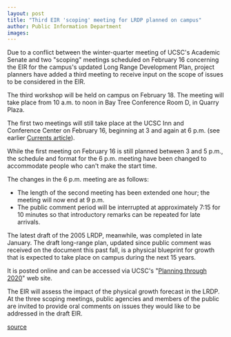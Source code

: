 ```yaml
---
layout: post
title: "Third EIR 'scoping' meeting for LRDP planned on campus"
author: Public Information Department
images:
---
```


Due to a conflict between the winter-quarter meeting of UCSC's Academic Senate and two "scoping" meetings scheduled on February 16 concerning the EIR for the campus's updated Long Range Development Plan, project planners have added a third meeting to receive input on the scope of issues to be considered in the EIR.

The third workshop will be held on campus on February 18. The meeting will take place from 10 a.m. to noon in Bay Tree Conference Room D, in Quarry Plaza.

The first two meetings will still take place at the UCSC Inn and  
Conference Center on February 16, beginning at 3 and again at 6 p.m. (see earlier [Currents article][1]).

While the first meeting on February 16 is still planned between 3 and 5 p.m., the schedule and format for the 6 p.m. meeting have been changed to accommodate people who can't make the start time.

The changes in the 6 p.m. meeting are as follows:

* The length of the second meeting has been extended one hour; the meeting will now end at 9 p.m.
* The public comment period will be interrupted at approximately 7:15 for 10 minutes so that introductory remarks can be repeated for late arrivals.

The latest draft of the 2005 LRDP, meanwhile, was completed in late January. The draft long-range plan, updated since public comment was received on the document this past fall, is a physical blueprint for growth that is expected to take place on campus during the next 15 years.

It is posted online and can be accessed via UCSC's "[Planning through 2020][2]" web site.

The EIR will assess the impact of the physical growth forecast in the LRDP. At the three scoping meetings, public agencies and members of the public are invited to provide oral comments on issues they would like to be addressed in the draft EIR.

[1]: http://currents.ucsc.edu/04-05/01-24/lrdp.asp
[2]: http://www.ucsc.edu/planning_2020

[source](http://www1.ucsc.edu/currents/04-05/02-07/lrdp.asp "Permalink to lrdp")
